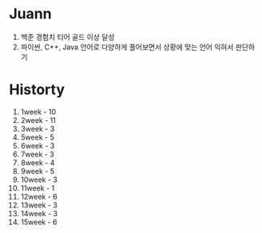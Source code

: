 # Juann
1. 백준 경험치 티어 골드 이상 달성
2. 파이썬, C++, Java 언어로 다양하게 풀어보면서
   상황에 맞는 언어 익혀서 판단하기

# Historty
 1. 1week - 10
 2. 2week - 11
 3. 3week - 3
 4. 5week - 5
 5. 6week - 3
 6. 7week - 3
 7. 8week - 4
 8. 9week - 5
 9. 10week - 3
 10. 11week - 1 
 11. 12week - 6
 12. 13week - 3
 13. 14week - 3
 14. 15week - 6
